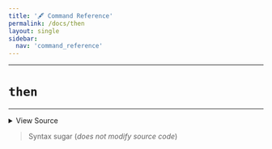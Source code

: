 ```yaml
---
title: '🖋️ Command Reference'
permalink: /docs/then
layout: single
sidebar:
  nav: 'command_reference'
---
```


---

# `then`

---



<details>
  <summary>View Source</summary>

{% highlight sh %}

# No-op
{% endhighlight %}

</details>



> Syntax sugar (_does not modify source code_)







